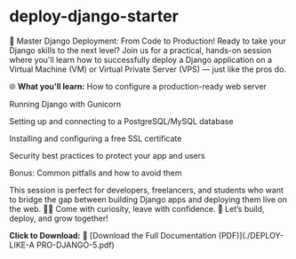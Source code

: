 # deploy-django-starter
🚀 Master Django Deployment: From Code to Production!  Ready to take your Django skills to the next level? Join us for a practical, hands-on session where you'll learn how to successfully deploy a Django application on a Virtual Machine (VM) or Virtual Private Server (VPS) — just like the pros do.

🌐 **What you'll learn:**
How to configure a production-ready web server

Running Django with Gunicorn

Setting up and connecting to a PostgreSQL/MySQL database

Installing and configuring a free SSL certificate

Security best practices to protect your app and users

Bonus: Common pitfalls and how to avoid them

This session is perfect for developers, freelancers, and students who want to bridge the gap between building Django apps and deploying them live on the web.
👨‍💻 Come with curiosity, leave with confidence.
📌 Let’s build, deploy, and grow together!

**Click to Download:** 📄 [Download the Full Documentation (PDF)](./DEPLOY-LIKE-A PRO-DJANGO-5.pdf)
